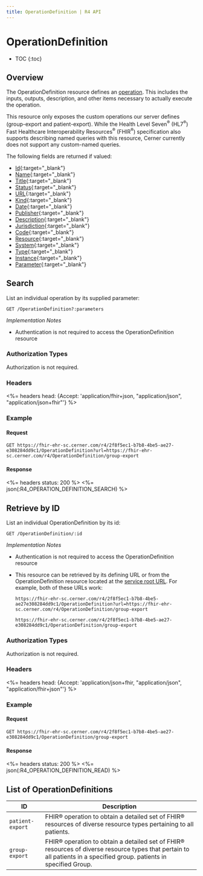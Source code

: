 ```yaml
---
title: OperationDefinition | R4 API
---
```


# OperationDefinition

* TOC
{:toc}

## Overview

The OperationDefinition resource defines an [operation](http://hl7.org/fhir/r4/operations.html). This includes the inputs, outputs, description, and other items necessary to actually execute the operation.

This resource only exposes the custom operations our server defines (group-export and patient-export). While the Health Level Seven<sup>®</sup> (HL7<sup>®</sup>) Fast Healthcare Interoperability Resources<sup>®</sup> (FHIR<sup>®</sup>) specification also supports describing named queries with this resource, Cerner currently does not support any custom-named queries.

The following fields are returned if valued:

* [Id](http://hl7.org/fhir/r4/resource-definitions.html#Resource.id){:target="_blank"}
* [Name](http://hl7.org/fhir/r4/operationdefinition-definitions.html#OperationDefinition.name){:target="_blank"}
* [Title](http://hl7.org/fhir/r4/operationdefinition-definitions.html#OperationDefinition.title){:target="_blank"}
* [Status](http://hl7.org/fhir/r4/operationdefinition-definitions.html#OperationDefinition.status){:target="_blank"}
* [URL](http://hl7.org/fhir/r4/operationdefinition-definitions.html#OperationDefinition.url){:target="_blank"}
* [Kind](http://hl7.org/fhir/r4/operationdefinition-definitions.html#OperationDefinition.kind){:target="_blank"}
* [Date](http://hl7.org/fhir/r4/operationdefinition-definitions.html#OperationDefinition.date){:target="_blank"}
* [Publisher](http://hl7.org/fhir/r4/operationdefinition-definitions.html#OperationDefinition.publisher){:target="_blank"}
* [Description](http://hl7.org/fhir/r4/operationdefinition-definitions.html#OperationDefinition.description){:target="_blank"}
* [Jurisdiction](https://hl7.org/fhir/operationdefinition-definitions.html#OperationDefinition.jurisdiction){:target="_blank"}
* [Code](http://hl7.org/fhir/r4/operationdefinition-definitions.html#OperationDefinition.code){:target="_blank"}
* [Resource](http://hl7.org/fhir/r4/operationdefinition-definitions.html#OperationDefinition.resource){:target="_blank"}
* [System](http://hl7.org/fhir/r4/operationdefinition-definitions.html#OperationDefinition.system){:target="_blank"}
* [Type](http://hl7.org/fhir/r4/operationdefinition-definitions.html#OperationDefinition.type){:target="_blank"}
* [Instance](http://hl7.org/fhir/r4/operationdefinition-definitions.html#OperationDefinition.instance){:target="_blank"}
* [Parameter](http://hl7.org/fhir/r4/operationdefinition-definitions.html#OperationDefinition.parameter){:target="_blank"}

## Search

List an individual operation by its supplied parameter: 

    GET /OperationDefinition?:parameters

_Implementation Notes_

* Authentication is not required to access the OperationDefinition resource

### Authorization Types

Authorization is not required.

### Headers

<%= headers head: {Accept: 'application/fhir+json, "application/json", "application/json+fhir"'} %>

### Example


#### Request

    GET https://fhir-ehr-sc.cerner.com/r4/2f8f5ec1-b7b8-4be5-ae27-e308284dd9c1/OperationDefinition?url=https://fhir-ehr-sc.cerner.com/r4/OperationDefinition/group-export

#### Response

<%= headers status: 200 %>
<%= json(:R4_OPERATION_DEFINITION_SEARCH) %>

## Retrieve by ID

List an individual OperationDefinition by its id:

    GET /OperationDefinition/:id

_Implementation Notes_

* Authentication is not required to access the OperationDefinition resource
* This resource can be retrieved by its defining URL or from the OperationDefinition resource located at the [service root URL](../../#service-root-url). For example, both of these URLs work:

    `https://fhir-ehr-sc.cerner.com/r4/2f8f5ec1-b7b8-4be5-ae27e308284dd9c1/OperationDefinition?url=https://fhir-ehr-sc.cerner.com/r4/OperationDefinition/group-export`

    `https://fhir-ehr-sc.cerner.com/r4/2f8f5ec1-b7b8-4be5-ae27-e308284dd9c1/OperationDefinition/group-export`


### Authorization Types

Authorization is not required.

### Headers

<%= headers head: {Accept: 'application/json+fhir, "application/json", "application/fhir+json"'} %>

### Example


#### Request

    GET https://fhir-ehr-sc.cerner.com/r4/2f8f5ec1-b7b8-4be5-ae27-e308284dd9c1/OperationDefinition/group-export

#### Response

<%= headers status: 200 %>
<%= json(:R4_OPERATION_DEFINITION_READ) %>

## List of OperationDefinitions

ID                                        |  Description
------------------------------------------|----------------------------------------------
`patient-export`                          |  FHIR® operation to obtain a detailed set of FHIR® resources of diverse resource types      pertaining to all patients. 
`group-export`                            |  FHIR® operation to obtain a detailed set of FHIR® resources of diverse resource types that  pertain to all patients in a specified group.  patients in specified Group.
